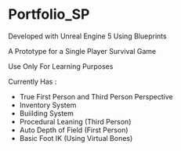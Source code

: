 # Portfolio_SP

Developed with Unreal Engine 5 Using Blueprints

A Prototype for a Single Player Survival Game

 Use Only For Learning Purposes

 Currently Has : 

 - True First Person and Third Person Perspective
 - Inventory System
 - Buiilding System
 - Procedural Leaning (Third Person)
 - Auto Depth of Field (First Person)
 - Basic Foot IK (Using Virtual Bones)
